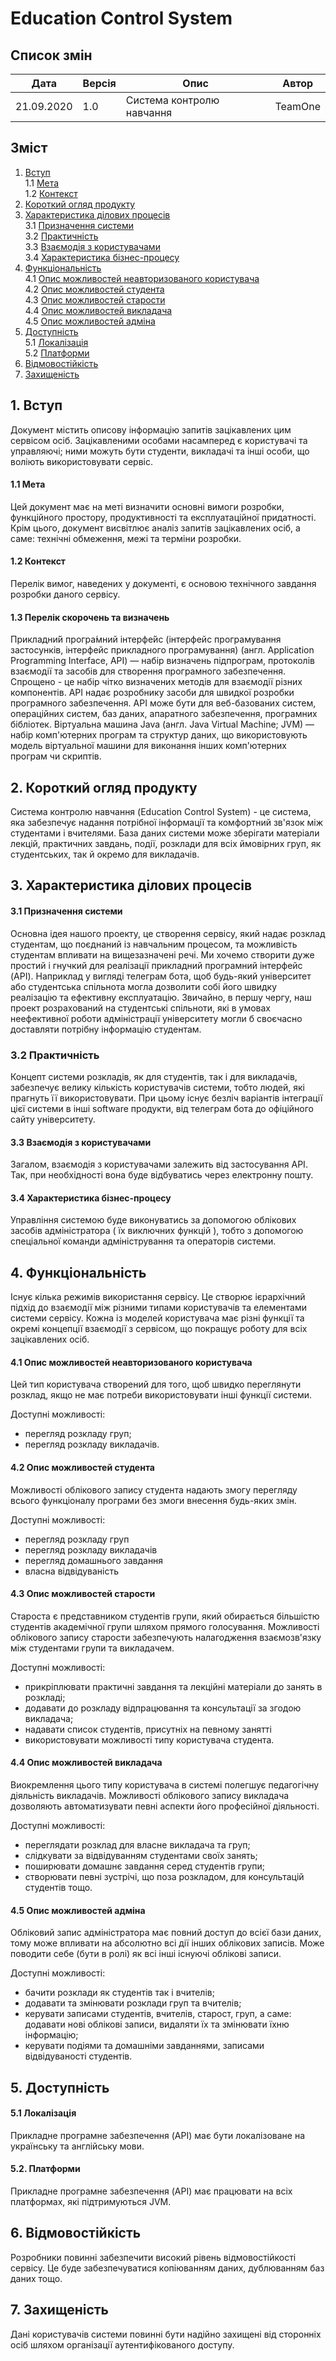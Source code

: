# Education Control System
## Список змін
| Дата | Версія | Опис | Автор | 
| ------------ | ------------- | ------------ | ------------- |
| 21.09.2020 | 1.0 | Система контролю навчання | TeamOne |

## Зміст
1. [Вступ](#1-вступ)  
1.1 [Мета](#11-мета)  
1.2 [Контекст](#12-контекст)  
2. [Короткий огляд продукту](#2-короткий-огляд-продукту)  
3. [Характеристика ділових процесів](#3-характеристика-ділових-процесів)  
3.1 [Призначення системи](#31-призначення-системи)  
3.2 [Практичність](#32-практичність)  
3.3 [Взаємодія з користувачами](#33-взаємодія-з-користувачами)  
3.4 [Характеристика бізнес-процесу](#34-характеристика-бізнес-процесу)  
4. [Функціональність](#4-функціональність)  
4.1 [Опис можливостей неавторизованого користувача](#41-опис-можливостей-неавторизованого-користувача)  
4.2 [Опис можливостей студента](#42-опис-можливостей-студента)  
4.3 [Опис можливостей старости](#43-опис-можливостей-старости)  
4.4 [Опис можливостей викладача](#44-опис-можливостей-викладача)  
4.5 [Опис можливостей адміна](#45-опис-можливостей-адміна)  
5. [Доступність](#5-доступність)  
5.1 [Локалізація](#51-локалізація)  
5.2 [Платформи](#52-платформи)  
6. [Відмовостійкість](#6-відмовостійкість)  
7. [Захищеність](#7-захищеність)  

## 1. Вступ
Документ містить описову інформацію запитів зацікавлених цим сервісом осіб. Зацікавленими особами насамперед є користувачі та управляючі; ними можуть бути студенти, викладачі та інші особи, що воліють використовувати сервіс.
#### 1.1 Мета
Цей документ має на меті визначити основні вимоги розробки, функційного простору, продуктивності та експлуатаційної придатності. Крім цього, документ висвітлює аналіз запитів зацікавлених осіб, а саме: технічні обмеження, межі та терміни розробки.
#### 1.2 Контекст
Перелік вимог, наведених у документі, є основою технічного завдання розробки даного сервісу.
#### 1.3 Перелік скорочень та визначень 
Прикладни́й програ́мний інтерфе́йс (інтерфейс програмування застосунків, інтерфейс прикладного програмування) (англ. Application Programming Interface, API) — набір визначень підпрограм, протоколів взаємодії та засобів для створення програмного забезпечення. Спрощено - це набір чітко визначених методів для взаємодії різних компонентів. API надає розробнику засоби для швидкої розробки програмного забезпечення. API може бути для веб-базованих систем, операційних систем, баз даних, апаратного забезпечення, програмних бібліотек. 
Віртуальна машина Java (англ. Java Virtual Machine; JVM) — набір комп'ютерних програм та структур даних, що використовують модель віртуальної машини для виконання інших комп'ютерних програм чи скриптів.
## 2. Короткий огляд продукту
Система контролю навчання (Education Control System) - це система, яка забезпечує надання потрібної інформації та комфортний зв'язок між студентами і вчителями. База даних системи може зберігати матеріали лекцій, практичних завдань, події, розклади для всіх ймовірних груп, як студентських, так й окремо для викладачів.

## 3. Характеристика ділових процесів
#### 3.1 Призначення системи
Основна ідея нашого проекту, це створення сервісу, який надає розклад студентам, що поєднаний із навчальним процесом, та можливість студентам впливати на вищезазначені речі. Ми хочемо створити дуже простий і гнучкий для реалізації прикладний програмний інтерфейс (API). Наприклад у вигляді телеграм бота, щоб будь-який університет або студентська спільнота могла дозволити собі його швидку реалізацію та ефективну експлуатацію. Звичайно, в першу чергу, наш проект розрахований на студентські спільноти, які в умовах неефективної роботи адміністрації університету могли б своєчасно доставляти потрібну інформацію студентам. 
### 3.2 Практичність
Концепт системи розкладів, як для студентів, так і для викладачів, забезпечує велику кількість користувачів системи, тобто людей, які прагнуть її використовувати.
При цьому існує безліч варіантів інтеграції цієї системи в інші software продукти, від телеграм бота до офіційного сайту університету.
#### 3.3 Взаємодія з користувачами
Загалом, взаємодія з користувачами залежить від застосування API. Так, при необхідності вона буде відбуватись через електронну пошту.
#### 3.4 Характеристика бізнес-процесу
Управління системою буде виконуватись за допомогою облікових засобів адміністратора ( їх виключних функцій ), тобто з допомогою спеціальної команди адміністрування та операторів системи. 
## 4. Функціональність
Існує кілька режимів використання сервісу. Це створює ієрархічний підхід до взаємодії між різними типами користувачів та елементами системи сервісу. Кожна із моделей користувача має різні функції та окремі концепції взаємодії з сервісом, що покращує роботу для всіх зацікавлених осіб.
#### 4.1 Опис можливостей неавторизованого користувача
Цей тип користувача створений для того, щоб швидко переглянути розклад, якщо не має потреби використовувати інші функції системи.

Доступні можливості:
* перегляд розкладу груп;
* перегляд розкладу викладачів.

#### 4.2 Опис можливостей студента

Можливості облікового запису студента надають змогу перегляду всього функціоналу програми без змоги внесення будь-яких змін.

Доступні можливості:
* перегляд розкладу груп
* перегляд розкладу викладачів
* перегляд домашнього завдання
* власна відвідуваність

#### 4.3 Опис можливостей старости

Староста є представником студентів групи, який обирається більшістю студентів академічної групи шляхом прямого голосування. Можливості облікового запису старости забезпечують налагодження взаємозв'язку між студентами групи та викладачем.

Доступні можливості: 
* прикріплювати практичні завдання та лекційні матеріали до занять в розкладі;
* додавати до розкладу відпрацювання та консультації за згодою викладача;
* надавати список студентів, присутніх на певному занятті
* використовувати можливості типу користувача студента.

#### 4.4 Опис можливостей викладача
Виокремлення цього типу користувача в системі полегшує педагогічну діяльність викладачів. Можливості облікового запису викладача дозволяють автоматизувати певні аспекти його професійної діяльності.

Доступні можливості:
* переглядати розклад для власне викладача та груп;
* слідкувати за відвідуванням студентами своїх занять;
* поширювати домашнє завдання серед студентів групи;
* створювати певні зустрічі, що поза розкладом, для консультацій студентів тощо.

#### 4.5 Опис можливостей адміна

Обліковий запис адміністратора має повний доступ до всієї бази даних, тому може впливати на
абсолютно всі дії інших облікових записів. Може поводити себе (бути в ролі) як всі інші існуючі облікові записи.

Доступні можливості:
* бачити розклади як студентів так і вчителів;
* додавати та змінювати розклади груп та вчителів;
* керувати записами студентів, вчителів, старост, груп, а саме: додавати нові облікові записи, видаляти їх та змінювати їхню інформацію;
* керувати подіями та домашніми завданнями, записами відвідуваності студентів.

## 5. Доступність
#### 5.1 Локалізація
Прикладне програмне забезпечення (API) має бути локалізоване на українську та англійську мови.

#### 5.2. Платформи
Прикладне програмне забезпечення (API) має працювати на всіх платформах, які підтримуються JVM.

## 6. Відмовостійкість
Розробники повинні забезпечити високий рівень відмовостійкості сервісу. Це буде забезпечуватися копіюванням даних, дублюванням баз даних тощо. 

## 7. Захищеність
Дані користувачів системи повинні бути надійно захищені від сторонніх осіб шляхом організації аутентифікованого доступу. 
